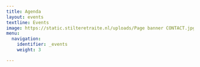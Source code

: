 ```yaml
---
title: Agenda
layout: events
textline: Events
image: https://static.stilteretraite.nl/uploads/Page banner CONTACT.jpg
menu:
  navigation:
    identifier: _events
    weight: 3

---
```

